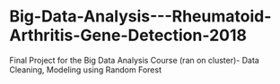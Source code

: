 # Big-Data-Analysis---Rheumatoid-Arthritis-Gene-Detection-2018
Final Project for the Big Data Analysis Course (ran on cluster)- Data Cleaning, Modeling using Random Forest
